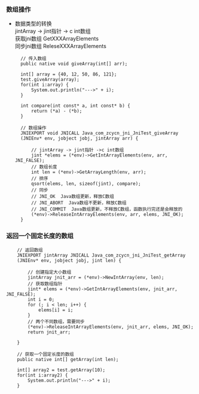 ### 数组操作  

- 数据类型的转换  
  jintArray -> jint指针 -> c int数组  
  获取jni数组  GetXXXArrayElements  
  同步jni数组  ReleseXXXArrayElements  


        // 传入数组
        public native void giveArray(int[] arr);

		int[] array = {40, 12, 50, 86, 121};
		test.giveArray(array);
		for(int i:array) {
			System.out.println("--->" + i);
		}  

        int compare(int const* a, int const* b) {
            return (*a) - (*b);
        }

        // 数组操作
        JNIEXPORT void JNICALL Java_com_zcycn_jni_JniTest_giveArray
        (JNIEnv* env, jobject jobj, jintArray arr) {

            // jintArray -> jint指针 ->c int数组
            jint *elems = (*env)->GetIntArrayElements(env, arr, JNI_FALSE);
            // 数组长度
            int len = (*env)->GetArrayLength(env, arr);
            // 排序
            qsort(elems, len, sizeof(jint), compare);
            // 同步
            // JNI_OK  Java数组更新，释放C数组
            // JNI_ABORT  Java数组不更新，释放C数组
            // JNI_COMMIT  Java数组更新，不释放C数组，函数执行完还是会释放的
            (*env)->ReleaseIntArrayElements(env, arr, elems, JNI_OK);
        }        


### 返回一个固定长度的数组  

        // 返回数组
        JNIEXPORT jintArray JNICALL Java_com_zcycn_jni_JniTest_getArray
        (JNIEnv* env, jobject jobj, jint len) {

            // 创建指定大小数组
            jintArray jnit_arr = (*env)->NewIntArray(env, len);
            // 获取数组指针
            jint* elems = (*env)->GetIntArrayElements(env, jnit_arr, JNI_FALSE);
            int i = 0;
            for (; i < len; i++) {
                elems[i] = i;
            }
            // 两个不同数组，需要同步
            (*env)->ReleaseIntArrayElements(env, jnit_arr, elems, JNI_OK);
            return jnit_arr;

        }        

        // 获取一个固定长度的数组
        public native int[] getArray(int len);

        int[] array2 = test.getArray(10);
		for(int i:array2) {
			System.out.println("--->" + i);
		}